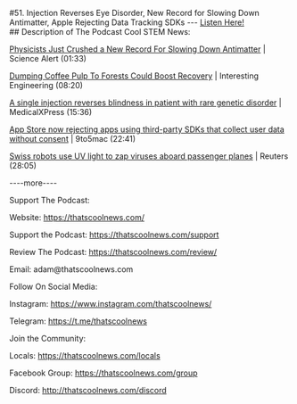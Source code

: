 #51. Injection Reverses Eye Disorder, New Record for Slowing Down Antimatter, Apple Rejecting Data Tracking SDKs
        ---
        [Listen Here!](https://thatscoolnews.podbean.com/e/51-injection-reverses-eye-disorder-new-record-for-slowing-down-antimatter-apple-rejecting-data-tracking-sdks/) \
        ## Description of The Podcast
        Cool STEM News:
<p style="text-align:left;"><a href='https://www.sciencealert.com/researchers-hit-a-new-record-in-slowing-antimatter-to-its-slowest-speed-yet'>Physicists Just Crushed a New Record For Slowing Down Antimatter</a> | Science Alert (01:33)</p>

<p style="text-align:left;"><a href='https://interestingengineering.com/dumping-coffee-pulp-to-forests-could-boost-recovery'>Dumping Coffee Pulp To Forests Could Boost Recovery</a> | Interesting Engineering (08:20)</p>

<p style="text-align:left;"><a href='https://medicalxpress.com/news/2021-04-reverses-patient-rare-genetic-disorder.html'>A single injection reverses blindness in patient with rare genetic disorder</a> | MedicalXPress (15:36)</p>

<p style="text-align:left;"><a href='https://9to5mac.com/2021/04/01/app-store-now-rejecting-apps-using-third-party-sdks-that-collect-user-data-without-consent/'>App Store now rejecting apps using third-party SDKs that collect user data without consent</a> | 9to5mac (22:41)</p>

<p style="text-align:left;"><a href='https://www.reuters.com/article/technologyNews/idUSKBN2BO4OX'>Swiss robots use UV light to zap viruses aboard passenger planes</a> | Reuters (28:05)</p>

<p style="text-align:left;">----more----</p>

Support The Podcast:
<p style="text-align:left;">Website: <a href='https://thatscoolnews.com/'>https://thatscoolnews.com/</a></p>

<p style="text-align:left;">Support the Podcast: <a href='https://thatscoolnews.com/support'>https://thatscoolnews.com/support</a></p>

<p style="text-align:left;">Review The Podcast: <a href='https://thatscoolnews.com/review/'>https://thatscoolnews.com/review/</a></p>

<p style="text-align:left;">Email: adam@thatscoolnews.com</p>

Follow On Social Media:
<p>Instagram: <a href='https://www.instagram.com/thatscoolnews/'>https://www.instagram.com/thatscoolnews/ </a></p>

<p>Telegram: <a href='https://t.me/thatscoolnews'>https://t.me/thatscoolnews</a> </p>

Join the Community:
<p style="text-align:left;">Locals: <a href='https://thatscoolnews.com/locals'>https://thatscoolnews.com/locals</a></p>

<p style="text-align:left;">Facebook Group: <a href='https://thatscoolnews.com/group'>https://thatscoolnews.com/group </a></p>

<p style="text-align:left;">Discord: <a href='http://thatscoolnews.com/discord'>http://thatscoolnews.com/discord</a></p>
